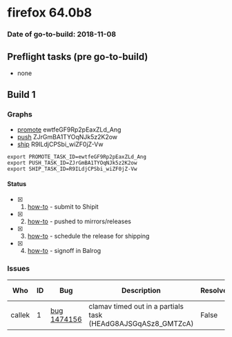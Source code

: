 # firefox 64.0b8

### Date of go-to-build: 2018-11-08

## Preflight tasks (pre go-to-build)
- none

## Build 1  

### Graphs
* [promote](https://tools.taskcluster.net/push-inspector/#/ewtfeGF9Rp2pEaxZLd_Ang) ewtfeGF9Rp2pEaxZLd_Ang
* [push](https://tools.taskcluster.net/push-inspector/#/ZJrGmBA1TYOqNJk5z2K2ow) ZJrGmBA1TYOqNJk5z2K2ow
* [ship](https://tools.taskcluster.net/push-inspector/#/R9ILdjCPSbi_wiZF0jZ-Vw) R9ILdjCPSbi_wiZF0jZ-Vw
```
export PROMOTE_TASK_ID=ewtfeGF9Rp2pEaxZLd_Ang
export PUSH_TASK_ID=ZJrGmBA1TYOqNJk5z2K2ow
export SHIP_TASK_ID=R9ILdjCPSbi_wiZF0jZ-Vw
```


#### Status
- [x] 1.  [how-to](https://wiki.mozilla.org/Release:Release_Automation_on_Mercurial:Starting_a_Release#Submit_to_Ship_It)  - submit to Shipit
- [x] 2.  [how-to](https://github.com/mozilla-releng/releasewarrior-2.0/blob/master/docs/release-promotion/desktop/howto.md#push-artifacts-to-releases-directory)  - pushed to mirrors/releases
- [x] 3.  [how-to](https://github.com/mozilla-releng/releasewarrior-2.0/blob/master/docs/release-promotion/desktop/howto.md#ship-the-release)  - schedule the release for shipping
- [x] 4.  [how-to](https://github.com/mozilla-releng/releasewarrior-2.0/blob/master/docs/release-promotion/desktop/howto.md#obtain-sign-offs-for-changes)  - signoff in Balrog

### Issues
| Who                 | ID               | Bug                                                                 | Description                | Resolved                | Future Threat                |
| ------------------- | ---------------- | ------------------------------------------------------------------- | -------------------------- | ----------------------- | ---------------------------- |
| callek  | 1 | [bug 1474156](https://bugzil.la/1474156)        | clamav timed out in a partials task (HEAdG8AJSGqASz8_GMTZcA) | False | True |

